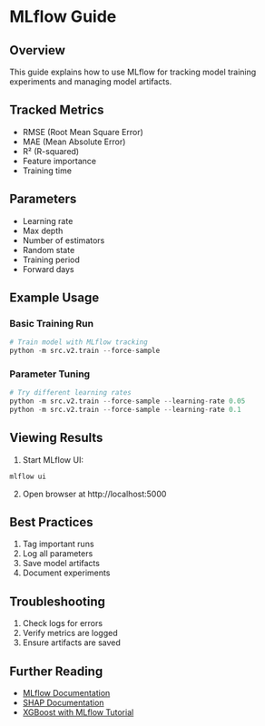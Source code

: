 # MLflow Guide

## Overview
This guide explains how to use MLflow for tracking model training experiments and managing model artifacts.

## Tracked Metrics
- RMSE (Root Mean Square Error)
- MAE (Mean Absolute Error)
- R² (R-squared)
- Feature importance
- Training time

## Parameters
- Learning rate
- Max depth
- Number of estimators
- Random state
- Training period
- Forward days

## Example Usage

### Basic Training Run
```python
# Train model with MLflow tracking
python -m src.v2.train --force-sample
```

### Parameter Tuning
```python
# Try different learning rates
python -m src.v2.train --force-sample --learning-rate 0.05
python -m src.v2.train --force-sample --learning-rate 0.1
```

## Viewing Results
1. Start MLflow UI:
```bash
mlflow ui
```

2. Open browser at http://localhost:5000

## Best Practices
1. Tag important runs
2. Log all parameters
3. Save model artifacts
4. Document experiments

## Troubleshooting
1. Check logs for errors
2. Verify metrics are logged
3. Ensure artifacts are saved

## Further Reading

- [MLflow Documentation](https://mlflow.org/docs/latest/index.html)
- [SHAP Documentation](https://shap.readthedocs.io/en/latest/)
- [XGBoost with MLflow Tutorial](https://mlflow.org/docs/latest/tutorials-and-examples/tutorial.html) 